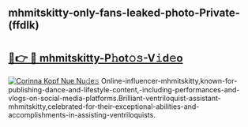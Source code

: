 ## mhmitskitty-only-fans​-leaked-photo​-Private-(ffdlk)


# <h2><a href="https://mediaupload.pro?title=mhmitskitty&ref=git">🔗👉 🔴 mhmitskitty-P𝚑ot𝚘𝚜-V𝚒d𝚎o</a></h2>

[![Corinna Kopf Nue Nu𝚍e𝚜](https://i.imgur.com/0qMVB7G.gif)](https://mediaupload.pro?title=mhmitskitty&ref=git)
Online-influencer-mhmitskitty,known-for-publishing-dance-and-lifestyle-content,-including-performances-and-vlogs-on-social-media-platforms.Brilliant-ventriloquist-assistant-mhmitskitty,celebrated-for-their-exceptional-abilities-and-accomplishments-in-assisting-ventriloquists.  